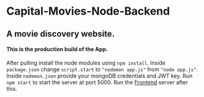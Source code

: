 # Capital-Movies-Node-Backend
## A movie discovery website.
#### This is the production build of the App.
After pulling install the node modules using `npm install`.
Inside `package.json` change `script.start` to `"nodemon app.js"` from `"node app.js"`.
Inside `nodemon.json` provide your mongoDB credentials and JWT key.
Run `npm start` to start the server at port 5000.
Run the [Frontend](https://github.com/shivang-9357/Capital-Movies-Node-Frontend) server after this.
